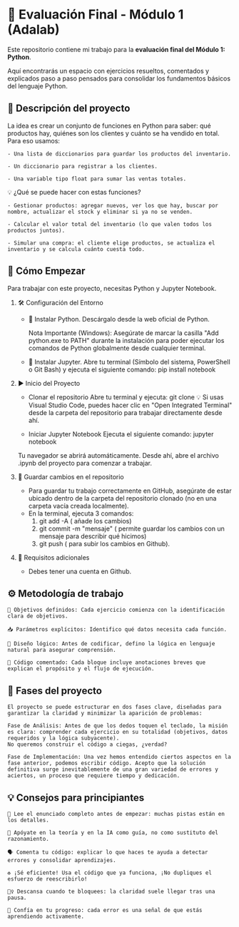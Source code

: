 # 📘 Evaluación Final - Módulo 1 (Adalab)

Este repositorio contiene mi trabajo para la **evaluación final del Módulo 1: Python**. 

Aquí encontrarás un espacio con ejercicios resueltos, comentados y explicados paso a paso pensados para consolidar los fundamentos básicos del lenguaje Python.

## 🚀 Descripción del proyecto

La idea es crear un conjunto de funciones en Python para saber: qué productos hay, quiénes son los clientes y cuánto se ha vendido en total. Para eso usamos:

    - Una lista de diccionarios para guardar los productos del inventario.

    - Un diccionario para registrar a los clientes.

    - Una variable tipo float para sumar las ventas totales.

💡 ¿Qué se puede hacer con estas funciones?

    - Gestionar productos: agregar nuevos, ver los que hay, buscar por nombre, actualizar el stock y eliminar si ya no se venden.

    - Calcular el valor total del inventario (lo que valen todos los productos juntos).

    - Simular una compra: el cliente elige productos, se actualiza el inventario y se calcula cuánto cuesta todo.

## 🏁 Cómo Empezar

Para trabajar con este proyecto, necesitas Python y Jupyter Notebook.

1. 🛠️ Configuración del Entorno 

    - 🐍 Instalar Python. Descárgalo desde la web oficial de Python.

        Nota Importante (Windows): Asegúrate de marcar la casilla "Add python.exe to PATH" durante la instalación para poder ejecutar los comandos de Python globalmente desde cualquier terminal.

    - 📝 Instalar Jupyter. Abre tu terminal (Símbolo del sistema, PowerShell o Git Bash) y ejecuta el siguiente comando:
    pip install notebook

 2. ▶️ Inicio del Proyecto 

    - Clonar el repositorio Abre tu terminal y ejecuta:
    git clone <URL-del-repositorio> 💡 Si usas Visual Studio Code, puedes hacer clic en "Open Integrated Terminal" desde la carpeta del repositorio para trabajar directamente desde ahí.

    - Iniciar Jupyter Notebook Ejecuta el siguiente comando:
    jupyter notebook

    Tu navegador se abrirá automáticamente. Desde ahí, abre el archivo .ipynb del proyecto para comenzar a trabajar.

3. 💾 Guardar cambios en el repositorio 

    - Para guardar tu trabajo correctamente en GitHub, asegúrate de estar ubicado dentro de la carpeta del repositorio clonado (no en una carpeta vacía creada localmente). 
    - En la terminal, ejecuta 3 comandos: 
        1. git add -A ( añade los cambios)
        2. git commit -m "mensaje" ( permite guardar los cambios con un mensaje para describir qué hicimos)
        3. git push ( para subir los cambios en Github). 

4. 🧩 Requisitos adicionales 

    - Debes tener una cuenta en Github. 

## ⚙️ Metodología de trabajo 

    🎯 Objetivos definidos: Cada ejercicio comienza con la identificación clara de objetivos.

    📥 Parámetros explícitos: Identifico qué datos necesita cada función.

    🧠 Diseño lógico: Antes de codificar, defino la lógica en lenguaje natural para asegurar comprensión.

    💬 Código comentado: Cada bloque incluye anotaciones breves que explican el propósito y el flujo de ejecución.

## 💪 Fases del proyecto

    El proyecto se puede estructurar en dos fases clave, diseñadas para garantizar la claridad y minimizar la aparición de problemas:

    Fase de Análisis: Antes de que los dedos toquen el teclado, la misión es clara: comprender cada ejercicio en su totalidad (objetivos, datos requeridos y la lógica subyacente). 
    No queremos construir el código a ciegas, ¿verdad?

    Fase de Implementación: Una vez hemos entendido ciertos aspectos en la fase anterior, podemos escribir código. Acepto que la solución definitiva surge inevitablemente de una gran variedad de errores y aciertos, un proceso que requiere tiempo y dedicación.

## 💡 Consejos para principiantes

    📖 Lee el enunciado completo antes de empezar: muchas pistas están en los detalles.

    🧠 Apóyate en la teoría y en la IA como guía, no como sustituto del razonamiento.

    🗣️ Comenta tu código: explicar lo que haces te ayuda a detectar errores y consolidar aprendizajes.

    ♻️ ¡Sé eficiente! Usa el código que ya funciona, ¡No dupliques el esfuerzo de reescribirlo!

    🧘‍♀️ Descansa cuando te bloquees: la claridad suele llegar tras una pausa.

    🌱 Confía en tu progreso: cada error es una señal de que estás aprendiendo activamente.
